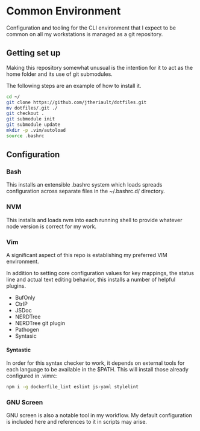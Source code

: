 # Common Environment 
Configuration and tooling for the CLI environment that I expect to be common on
all my workstations is managed as a git repository.

## Getting set up
Making this repository somewhat unusual is the intention for it to act as the 
home folder and its use of git submodules.

The following steps are an example of how to install it.

```bash
cd ~/
git clone https://github.com/jtheriault/dotfiles.git
mv dotfiles/.git ./
git checkout .
git submodule init
git submodule update
mkdir -p .vim/autoload
source .bashrc
```

## Configuration

### Bash

This installs an extensible .bashrc system which loads spreads configuration 
across separate files in the ~/.bashrc.d/ directory.

### NVM

This installs and loads nvm into each running shell to provide whatever node
version is correct for my work.

### Vim

A significant aspect of this repo is establishing my preferred VIM environment.

In addition to setting core configuration values for key mappings, the status 
line and actual text editing behavior, this installs a number of helpful
plugins.

* BufOnly
* CtrlP
* JSDoc
* NERDTree
* NERDTree git plugin
* Pathogen
* Syntasic

#### Syntastic

In order for this syntax checker to work, it depends on external tools for each
language to be available in the $PATH. This will install those already configured
in .vimrc:

```bash
npm i -g dockerfile_lint eslint js-yaml stylelint
```
### GNU Screen

GNU screen is also a notable tool in my workflow. My default configuration is
included here and references to it in scripts may arise.
